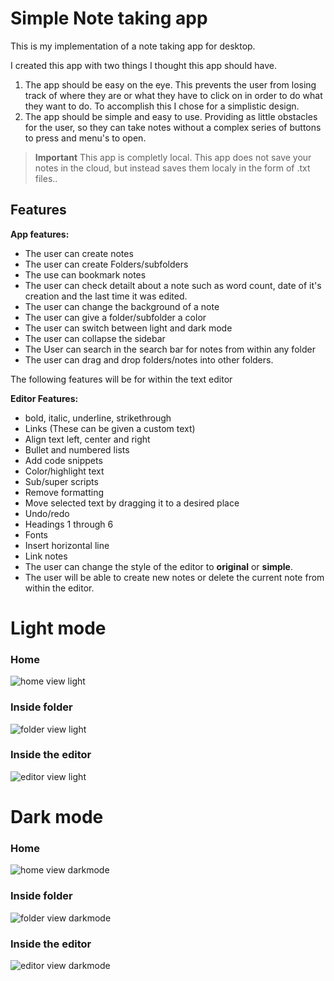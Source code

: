 # Simple Note taking app
This is my implementation of a note taking app for desktop.

I created this app with two things I thought this app should have. 
1. The app should be easy on the eye. This prevents the user from losing track of where they are or what they have to click on in order to do what they want to do. To accomplish this I chose for a simplistic design.
2. The app should be simple and easy to use. Providing as little obstacles for the user, so they can take notes without a complex series of buttons to press and menu's to open.

> **Important** This app is completly local. This app does not save your notes in the cloud, but instead saves them localy in the form of .txt files..

## Features
**App features:**
- The user can create notes
- The user can create Folders/subfolders
- The use can bookmark notes
- The user can check detailt about a note such as 
word count, date of it's creation and the last time it was edited.
- The user can change the background of a note
- The user can give a folder/subfolder a color 
- The user can switch between light and dark mode
- The user can collapse the sidebar 
- The User can search in the search bar for notes from within any folder
- The user can drag and drop folders/notes into other folders.

The following features will be for within the text editor

**Editor Features:**
- bold, italic, underline, strikethrough
- Links (These can be given a custom text)
- Align text left, center and right
- Bullet and numbered lists
- Add code snippets
- Color/highlight text
- Sub/super scripts
- Remove formatting
- Move selected text by dragging it to a desired place
- Undo/redo
- Headings 1 through 6 
- Fonts
- Insert horizontal line
- Link notes
- The user can change the style of the editor to **original** or **simple**. 
- The user will be able to create new notes or delete the current note from within the editor.




# Light mode
### Home
![home view light](https://github.com/VeronGoggans/Keeps/blob/main/docs/img/home-view-light.png?raw=true)
### Inside folder
![folder view light](https://github.com/VeronGoggans/Keeps/blob/main/docs/img/folder-view-light.png?raw=true)
### Inside the editor
![editor view light](https://github.com/VeronGoggans/Keeps/blob/main/docs/img/editor-view-light.png?raw=true)

# Dark mode
### Home
![home view darkmode](https://github.com/VeronGoggans/Keeps/blob/main/docs/img/home-view-dark.png?raw=true)
### Inside folder
![folder view darkmode](https://github.com/VeronGoggans/Keeps/blob/main/docs/img/folder-view-dark.png?raw=true)
### Inside the editor
![editor view darkmode](https://github.com/VeronGoggans/Keeps/blob/main/docs/img/editor-view-dark.png?raw=true)
